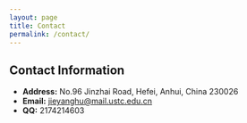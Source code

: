 ```yaml
---
layout: page
title: Contact
permalink: /contact/
---
```


## Contact Information

- **Address:** No.96 Jinzhai Road, Hefei, Anhui, China 230026  
- **Email:** <a href="mailto:jieyanghu@mail.ustc.edu.cn">jieyanghu@mail.ustc.edu.cn</a>  
- **QQ:** 2174214603
